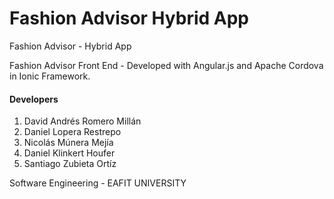 # Fashion Advisor Hybrid App
Fashion Advisor - Hybrid App

Fashion Advisor Front End - Developed with Angular.js and Apache Cordova in Ionic Framework.

#### Developers

1. David Andrés Romero Millán
2. Daniel Lopera Restrepo
3. Nicolás Múnera Mejía
4. Daniel Klinkert Houfer
5. Santiago Zubieta Ortíz

Software Engineering - EAFIT UNIVERSITY
